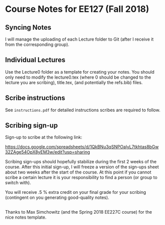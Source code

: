 # Course Notes for EE127 (Fall 2018)

## Syncing Notes

I will manage the uploading of each Lecture folder to Git (after I receive it from the corresponding group).

## Individual Lectures

Use the Lecture0 folder as a template for creating your notes. You should only need to modify the lecture0.tex (where 0 should be changed to the lecture you are scribing), title.tex, (and potentially the refs.bib) files.

## Scribe instructions

See `instructions.pdf` for detailed instructions scribes are required to follow.

## Scribing sign-up
Sign-up to scribe at the following link:

https://docs.google.com/spreadsheets/d/1QkBNu3qSNPOalyL7tkhtas8bGw32ZAge54OpX8yEM3w/edit?usp=sharing

Scribing sign-ups should hopefully stabilize during the first 2 weeks of the course. After this initial sign-up, I will freeze a version of the sign-ups sheet about two weeks after the start of the course. At this point if you cannot scribe a certain lecture it is your responsibility to find a person (or group to switch with).

You will receive .5 % extra credit on your final grade for your scribing (contingent on you generating good-quality notes).

##

Thanks to Max Simchowitz (and the Spring 2018 EE227C course) for the nice notes template.
